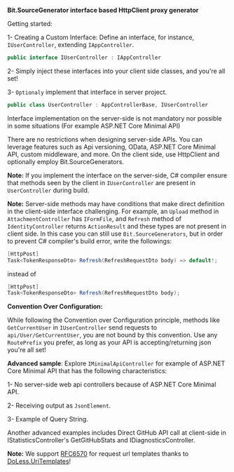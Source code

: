**Bit.SourceGenerator interface based HttpClient proxy generator**

Getting started:

1- Creating a Custom Interface:
Define an interface, for instance, `IUserController`, extending `IAppController`.

```csharp
public interface IUserController : IAppController
```

2- Simply inject these interfaces into your client side classes, and you're all set!

3- `Optionaly` implement that interface in server project.

```csharp
public class UserController : AppControllerBase, IUserController
```
Interface implementation on the server-side is not mandatory nor possible in some situations (For example ASP.NET Core Minimal API)

There are no restrictions when designing server-side APIs. You can leverage features such as Api versioning, OData, ASP.NET Core Minimal API,
custom middleware, and more. On the client side, use HttpClient and optionally employ Bit.SourceGenerators.

**Note:** If you implement the interface on the server-side, C# compiler ensure
that methods seen by the client in `IUserController` are present in `UserController` during build.

**Note:** Server-side methods may have conditions that make direct definition in the client-side interface challenging.
For example, an `Upload` method in `AttachmentController` has `IFormFile`,
and `Refresh` method of `IdentityController` returns `ActionResult` and these types are not present in client side.
In this case you can still use `Bit.SourceGenerators`, but in order to prevent C# compiler's build error, write the followings:
```csharp
[HttpPost]
Task<TokenResponseDto> Refresh(RefreshRequestDto body) => default!;
```
instead of
```csharp
[HttpPost]
Task<TokenResponseDto> Refresh(RefreshRequestDto body);
```

**Convention Over Configuration:**

While following the Convention over Configuration principle, methods like `GetCurrentUser` in `IUserController` send requests to `api/User/GetCurrentUser`,
you are not bound by this convention. Use any `RoutePrefix` you prefer, as long as your API is accepting/returning json you're all set!

**Advanced sample**:
Explore `IMinimalApiController` for example of ASP.NET Core Minimal API that has the following characteristics:

1- No server-side web api controllers because of ASP.NET Core Minimal API.

2- Receiving output as `JsonElement`.

3- Example of Query String.

Another advanced examples includes Direct GitHub API call at client-side in IStatisticsController's GetGitHubStats and IDiagnosticsController.

**Note:** We support [RFC6570](https://datatracker.ietf.org/doc/html/rfc6570) for request url templates thanks to [DoLess.UriTemplates](https://github.com/letsar/DoLess.UriTemplates?tab=readme-ov-file#examples)!


